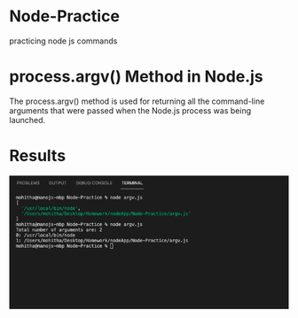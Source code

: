 # Node-Practice
practicing node js commands 

# process.argv() Method in Node.js
The process.argv() method is used for returning all the command-line arguments that were passed when the Node.js process was being launched.

# Results
![alt text](./Images/process-argv.png)

